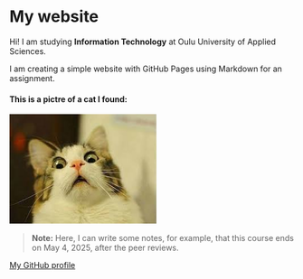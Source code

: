 # My website

Hi!
I am studying **Information Technology** at Oulu University of Applied Sciences.

I am creating a simple website with GitHub Pages using Markdown for an assignment.

#### This is a pictre of a cat I found:

![Cat](cat.jpg)

> **Note:** Here, I can write some notes, for example, that this course ends on May 4, 2025, after the peer reviews.

[My GitHub profile](https://github.com/t3nika00)
